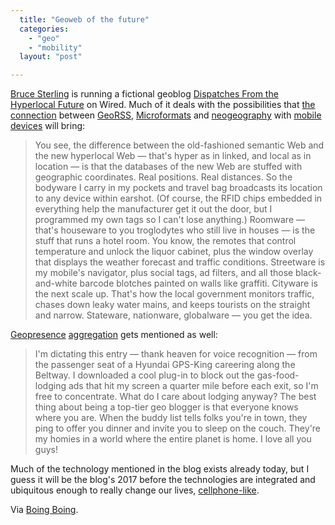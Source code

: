 ```yaml
---
  title: "Geoweb of the future"
  categories: 
    - "geo"
    - "mobility"
  layout: "post"

---
```

[Bruce Sterling][1] is running a fictional geoblog [Dispatches From the Hyperlocal Future][2] on Wired. Much of it deals with the possibilities that [the connection][6] between [GeoRSS][3], [Microformats][5] and [neogeography][4] with [mobile devices][10] will bring:

> You see, the difference between the old-fashioned semantic Web and the new hyperlocal Web — that's hyper as in linked, and local as in location — is that the databases of the new Web are stuffed with geographic coordinates. Real positions. Real distances. So the bodyware I carry in my pockets and travel bag broadcasts its location to any device within earshot. (Of course, the RFID chips embedded in everything help the manufacturer get it out the door, but I programmed my own tags so I can't lose anything.) Roomware — that's houseware to you troglodytes who still live in houses — is the stuff that runs a hotel room. You know, the remotes that control temperature and unlock the liquor cabinet, plus the window overlay that displays the weather forecast and traffic conditions. Streetware is my mobile's navigator, plus social tags, ad filters, and all those black-and-white barcode blotches painted on walls like graffiti. Cityware is the next scale up. That's how the local government monitors traffic, chases down leaky water mains, and keeps tourists on the straight and narrow. Stateware, nationware, globalware — you get the idea.

[Geopresence][8] [aggregation][9] gets mentioned as well:

> I'm dictating this entry — thank heaven for voice recognition — from the passenger seat of a Hyundai GPS-King careering along the Beltway. I downloaded a cool plug-in to block out the gas-food-lodging ads that hit my screen a quarter mile before each exit, so I'm free to concentrate. What do I care about lodging anyway? The best thing about being a top-tier geo blogger is that everyone knows where you are. When the buddy list tells folks you're in town, they ping to offer you dinner and invite you to sleep on the couch. They're my homies in a world where the entire planet is home. I love all you guys!

Much of the technology mentioned in the blog exists already today, but I guess it will be the blog's 2017 before the technologies are integrated and ubiquitous enough to really change our lives, [cellphone-like][11].

Via [Boing Boing][7].

[1]: http://en.wikipedia.org/wiki/Bruce_Sterling
[2]: http://www.wired.com/techbiz/it/magazine/15-07/local
[3]: http://georss.org/
[4]: http://www.oreillynet.com/catalog/neogeography/
[5]: http://microformats.org/
[6]: http://geoclue.freedesktop.org/
[7]: http://www.boingboing.net/2007/07/23/bruce_sterlings_fict.html
[8]: http://www.xmpp.org/extensions/xep-0080.html
[9]: http://bergie.iki.fi/blog/jaiku-personal_presence_aggregator/
[10]: http://www.gnome.org/mobile/
[11]: http://en.wikipedia.org/wiki/Japanese_mobile_phone_culture